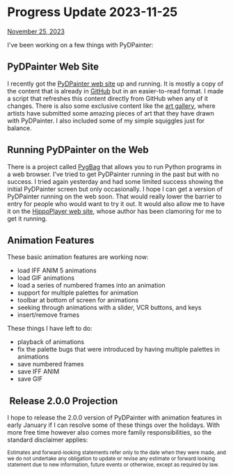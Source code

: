 # Progress Update 2023-11-25

 [November 25, 2023](https://pydpainter.blogspot.com/2023/11/progress-update-2023-11-25.html "permanent link")

I've been working on a few things with PyDPainter:

## PyDPainter Web Site

I recently got the [PyDPainter web site](https://pydpainter.org) up and running. It is mostly a copy of the content that is already in [GitHub](https://github.com/mriale/PyDPainter) but in an easier-to-read format. I made a script that refreshes this content directly from GitHub when any of it changes. There is also some exclusive content like the [art gallery](https://pydpainter.org/gallery.php), where artists have submitted some amazing pieces of art that they have drawn with PyDPainter. I also included some of my simple squiggles just for balance.

## Running PyDPainter on the Web

There is a project called [PygBag](https://pypi.org/project/pygbag/) that allows you to run Python programs in a web browser. I've tried to get PyDPainter running in the past but with no success. I tried again yesterday and had some limited success showing the initial PyDPainter screen but only occasionally. I hope I can get a version of PyDPainter running on the web soon. That would really lower the barrier to entry for people who would want to try it out. It would also allow me to have it on the [HippoPlayer web site](http://hippoplayer.se/WB.html), whose author has been clamoring for me to get it running.  

## Animation Features

These basic animation features are working now: 

-   load IFF ANIM 5 animations
-   load GIF animations
-   load a series of numbered frames into an animation  
-   support for multiple palettes for animation
-   toolbar at bottom of screen for animations  
-   seeking through animations with a slider, VCR buttons, and keys  
-   insert/remove frames  
    

These things I have left to do: 

-   playback of animations
-   fix the palette bugs that were introduced by having multiple palettes in animations
-   save numbered frames
-   save IFF ANIM
-   save GIF

##  Release 2.0.0 Projection

I hope to release the 2.0.0 version of PyDPainter with animation features in early January if I can resolve some of these things over the holidays. With more free time however also comes more family responsibilities, so the standard disclaimer applies:

<small>Estimates and forward-looking statements refer only to the date when they were made, and we do not undertake any obligation to update or revise any estimate or forward looking statement due to new information, future events or otherwise, except as required by law.</small>
